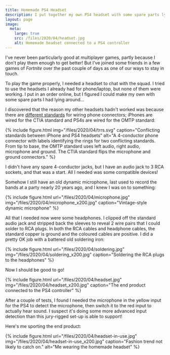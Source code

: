 ```yaml
---
title: Homemade PS4 Headset
description: I put together my own PS4 headset with some spare parts lying around...
layout: page
image:
  meta:
    large: true
    src: /files/2020/04/headset.jpg
    alt: Homemade headset connected to a PS4 controller
---
```


I've never been particularly good at multiplayer games, partly because I don't play them enough to get better! But I've joined some friends in a few games of _Fortnite_ over the past couple of days as one of our ways to stay in touch.

To play the game properly, I needed a headset to chat with the squad. I tried to use the headsets I already had for phone/laptop, but none of them were working. I put in an order online, but I figured I could make my own with some spare parts I had lying around...

I discovered that the reason my other headsets hadn't worked was because there are [different standards](https://en.wikipedia.org/wiki/Phone_connector_(audio)#TRRS_standards) for wiring phone connectors; iPhones are wired for the CTIA standard and PS4s are wired for the OMTP standard:

{% include figure.html img="/files/2020/04/trrs.svg" caption="Conflicting standards between iPhone and PS4 headsets" alt="A 4-conductor phone connector with labels identifying the rings for two conflicting standards. From tip to base, the OMTP standard uses left audio, right audio, microphone and ground. The CTIA standard flips the microphone and ground connectors." %}

I didn't have any spare 4-conductor jacks, but I have an audio jack to 3 RCA sockets, and that was a start. All I needed was some compatible devices!

Somehow I still have an old dynamic microphone, last used to record the bands at a party nearly 20 years ago, and I knew I was on to something:

{% include figure.html url="/files/2020/04/microphone.jpg" img="/files/2020/04/microphone_x200.jpg" caption="Vintage-style dynamic microphone" %}

All that I needed now were some headphones. I clipped off the standard audio jack and stripped back the sleeves to reveal 2 wire pairs that I could solder to RCA plugs. In both the RCA cables and headphone cables, the standard copper is ground and the coloured cables are positive. I did a pretty OK job with a battered old soldering iron:

{% include figure.html url="/files/2020/04/soldering.jpg" img="/files/2020/04/soldering_x200.jpg" caption="Soldering the RCA plugs to the headphones" %}

Now I should be good to go!

{% include figure.html url="/files/2020/04/headset.jpg" img="/files/2020/04/headset_x200.jpg" caption="The end product connected to the PS4 controller" %}

After a couple of tests, I found I needed the microphone in the yellow input for the PS4 to detect the microphone, then switch it to the red input to actually hear sound. I suspect it's doing some more advanced input detection than this jury-rigged set-up is able to support!

Here's me sporting the end product:

{% include figure.html url="/files/2020/04/headset-in-use.jpg" img="/files/2020/04/headset-in-use_x200.jpg" caption="Fashion trend not likely to catch on." alt="Me wearing the homemade headset" %}
